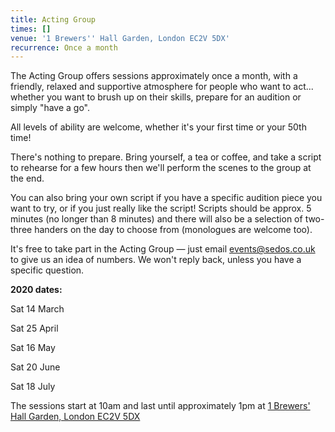```yaml
---
title: Acting Group
times: []
venue: '1 Brewers'' Hall Garden, London EC2V 5DX'
recurrence: Once a month
---
```

The Acting Group offers sessions approximately once a month, with a friendly, relaxed and supportive atmosphere for people who want to act... whether you want to brush up on their skills, prepare for an audition or simply "have a go". 

All levels of ability are welcome, whether it's your first time or your 50th time! 

There's nothing to prepare. Bring yourself, a tea or coffee, and take a script to rehearse for a few hours then we'll perform the scenes to the group at the end. 

You can also bring your own script if you have a specific audition piece you want to try, or if you just really like the script! Scripts should be approx. 5 minutes (no longer than 8 minutes) and there will also be a selection of two-three handers on the day to choose from (monologues are welcome too).

It's free to take part in the Acting Group — just email [events@sedos.co.uk ](mailto:events@sedos.co.uk)to give us an idea of numbers. We won't reply back, unless you have a specific question.

**2020 dates:**

Sat 14 March

Sat 25 April

Sat 16 May

Sat 20 June

Sat 18 July

The sessions start at 10am and last until approximately 1pm at [1 Brewers' Hall Garden, London EC2V 5DX](https://sedos.l3v5y.co.uk/venues/bhg)

